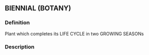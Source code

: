 ## BIENNIAL (BOTANY)
### Definition
Plant which completes its LIFE CYCLE in two GROWING SEASONs

### Description

